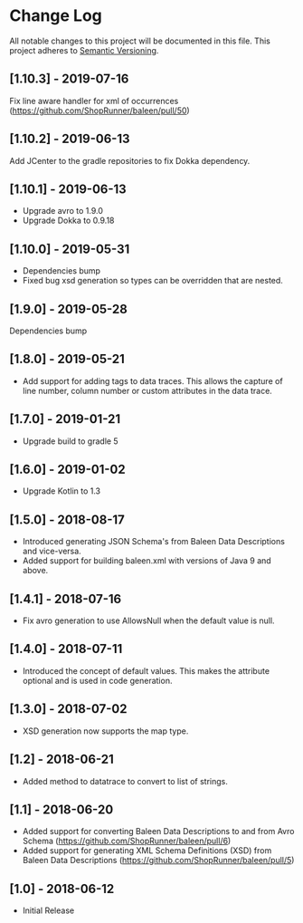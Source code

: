 # Change Log

All notable changes to this project will be documented in this file.
This project adheres to [Semantic Versioning](http://semver.org/).

## [1.10.3] - 2019-07-16

Fix line aware handler for xml of occurrences (https://github.com/ShopRunner/baleen/pull/50)

## [1.10.2] - 2019-06-13

Add JCenter to the gradle repositories to fix Dokka dependency.

## [1.10.1] - 2019-06-13

* Upgrade avro to 1.9.0
* Upgrade Dokka to 0.9.18

## [1.10.0] - 2019-05-31

* Dependencies bump
* Fixed bug xsd generation so types can be overridden that are nested.

## [1.9.0] - 2019-05-28

Dependencies bump

## [1.8.0] - 2019-05-21

* Add support for adding tags to data traces.  This allows the capture of line number, column number or custom attributes in the data trace.

## [1.7.0] - 2019-01-21

* Upgrade build to gradle 5

## [1.6.0] - 2019-01-02

* Upgrade Kotlin to 1.3

## [1.5.0] - 2018-08-17

* Introduced generating JSON Schema's from Baleen Data Descriptions and vice-versa.
* Added support for building baleen.xml with versions of Java 9 and above.

## [1.4.1] - 2018-07-16

* Fix avro generation to use AllowsNull when the default value is null.

## [1.4.0] - 2018-07-11

* Introduced the concept of default values.  This makes the attribute optional and is used in code generation.

## [1.3.0] - 2018-07-02

* XSD generation now supports the map type.

## [1.2] - 2018-06-21

* Added method to datatrace to convert to list of strings.

## [1.1] - 2018-06-20

* Added support for converting Baleen Data Descriptions to and from Avro Schema (https://github.com/ShopRunner/baleen/pull/6)
* Added support for generating XML Schema Definitions (XSD) from Baleen Data Descriptions (https://github.com/ShopRunner/baleen/pull/5)

## [1.0] - 2018-06-12

* Initial Release
